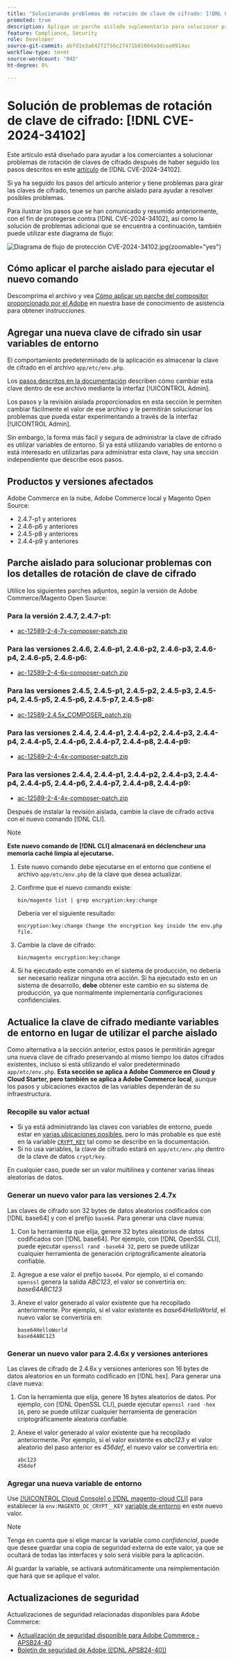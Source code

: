 ```yaml
---
title: "Solucionando problemas de rotación de clave de cifrado: [!DNL CVE-2024-34102]"
promoted: true
description: Aplique un parche aislado suplementario para solucionar problemas adicionales al actualizar el problema de claves de cifrado de  [!DNL CVE-2024-34102] para Adobe Commerce 2.4.4-p8, 2.4.5-p7, 2.4.6-p5, 2.4.7 y versiones anteriores.
feature: Compliance, Security
role: Developer
source-git-commit: abfd1e3a042f2756c27471b81004a3dcea0914ac
workflow-type: tm+mt
source-wordcount: '942'
ht-degree: 0%

---
```


# Solución de problemas de rotación de clave de cifrado: [!DNL CVE-2024-34102]

Este artículo está diseñado para ayudar a los comerciantes a solucionar problemas de rotación de claves de cifrado después de haber seguido los pasos descritos en este [artículo](https://experienceleague.adobe.com/en/docs/commerce-knowledge-base/kb/troubleshooting/known-issues-patches-attached/security-update-available-for-adobe-commerce-apsb24-40-revised-to-include-isolated-patch-for-cve-2024-34102) de [!DNL CVE-2024-34102].

Si ya ha seguido los pasos del artículo anterior y tiene problemas para girar las claves de cifrado, tenemos un parche aislado para ayudar a resolver posibles problemas.

Para ilustrar los pasos que se han comunicado y resumido anteriormente, con el fin de protegerse contra [!DNL CVE-2024-34102], así como la solución de problemas adicional que se encuentra a continuación, también puede utilizar este diagrama de flujo:


![Diagrama de flujo de protección CVE-2024-34102.jpg](assets/cve-2024-34102-protection-flow-chart.jpg){zoomable="yes"}


## Cómo aplicar el parche aislado para ejecutar el nuevo comando

Descomprima el archivo y vea [Cómo aplicar un parche del compositor proporcionado por el Adobe](https://experienceleague.adobe.com/docs/commerce-knowledge-base/kb/how-to/how-to-apply-a-composer-patch-provided-by-magento.html) en nuestra base de conocimiento de asistencia para obtener instrucciones.

## Agregar una nueva clave de cifrado sin usar variables de entorno

El comportamiento predeterminado de la aplicación es almacenar la clave de cifrado en el archivo `app/etc/env.php`.

Los [pasos descritos en la documentación](https://experienceleague.adobe.com/en/docs/commerce-admin/systems/security/encryption-key) describen cómo cambiar esta clave dentro de ese archivo mediante la interfaz [!UICONTROL Admin].

Los pasos y la revisión aislada proporcionados en esta sección le permiten cambiar fácilmente el valor de ese archivo y le permitirán solucionar los problemas que pueda estar experimentando a través de la interfaz [!UICONTROL Admin].

Sin embargo, la forma más fácil y segura de administrar la clave de cifrado es utilizar variables de entorno. Si ya está utilizando variables de entorno o está interesado en utilizarlas para administrar esta clave, hay una sección independiente que describe esos pasos.

## Productos y versiones afectados

Adobe Commerce en la nube, Adobe Commerce local y Magento Open Source:

* 2.4.7-p1 y anteriores
* 2.4.6-p6 y anteriores
* 2.4.5-p8 y anteriores
* 2.4.4-p9 y anteriores

## Parche aislado para solucionar problemas con los detalles de rotación de clave de cifrado

Utilice los siguientes parches adjuntos, según la versión de Adobe Commerce/Magento Open Source:

### Para la versión 2.4.7, 2.4.7-p1:

* [ac-12589-2-4-7x-composer-patch.zip](assets/ac-12589-2-4-7x-composer-patch.zip)

### Para las versiones 2.4.6, 2.4.6-p1, 2.4.6-p2, 2.4.6-p3, 2.4.6-p4, 2.4.6-p5, 2.4.6-p6:

* [ac-12589-2-4-6x-composer-patch.zip](assets/ac-12589-2-4-6x-composer-patch.zip)

### Para las versiones 2.4.5, 2.4.5-p1, 2.4.5-p2, 2.4.5-p3, 2.4.5-p4, 2.4.5-p5, 2.4.5-p6, 2.4.5-p7, 2.4.5-p8:

* [ac-12589-2.4.5x_COMPOSER_patch.zip](assets/ac-12589-2-4-5x-composer-patch.zip)

### Para las versiones 2.4.4, 2.4.4-p1, 2.4.4-p2, 2.4.4-p3, 2.4.4-p4, 2.4.4-p5, 2.4.4-p6, 2.4.4-p7, 2.4.4-p8, 2.4.4-p9:

* [ac-12589-2-4-4x-composer-patch.zip](assets/ac-12589-2-4-4x-composer-patch.zip)

### Para las versiones 2.4.4, 2.4.4-p1, 2.4.4-p2, 2.4.4-p3, 2.4.4-p4, 2.4.4-p5, 2.4.4-p6, 2.4.4-p7, 2.4.4-p8, 2.4.4-p9:

* [ac-12589-2-4-4x-composer-patch.zip](https://cdn.experienceleague.adobe.com/commerce-kb-assets/ac-12589-2-4-4x-composer-patch.zip)

<!--
* [ac-12589-2-4-4x-composer-patch.zip](assets/ac-12589-2-4-4x-composer-patch.zip)
-->


Después de instalar la revisión aislada, cambie la clave de cifrado activa con el nuevo comando [!DNL CLI].

>[!NOTE]
>
>**Este nuevo comando de [!DNL CLI] almacenará en déclencheur una memoria caché limpia al ejecutarse.**

1. Este nuevo comando debe ejecutarse en el entorno que contiene el archivo `app/etc/env.php` de la clave que desea actualizar.
1. Confirme que el nuevo comando existe:

   ```
   bin/magento list | grep encryption:key:change
   ```

   Debería ver el siguiente resultado:

   ```
   encryption:key:change Change the encryption key inside the env.php file.
   ```

1. Cambie la clave de cifrado:

   ```
   bin/magento encryption:key:change
   ```

1. Si ha ejecutado este comando en el sistema de producción, no debería ser necesario realizar ninguna otra acción.
Si ha ejecutado esto en un sistema de desarrollo, **debe** obtener este cambio en su sistema de producción, ya que normalmente implementaría configuraciones confidenciales.

## Actualice la clave de cifrado mediante variables de entorno en lugar de utilizar el parche aislado

Como alternativa a la sección anterior, estos pasos le permitirán agregar una nueva clave de cifrado preservando al mismo tiempo los datos cifrados existentes, incluso si está utilizando el valor predeterminado `app/etc/env.php`.
**Esta sección se aplica a Adobe Commerce en Cloud y Cloud Starter, pero también se aplica a Adobe Commerce local**, aunque los pasos y ubicaciones exactos de las variables dependerán de su infraestructura.

### Recopile su valor actual

* Si ya está administrando las claves con variables de entorno, puede estar en [varias ubicaciones posibles](https://experienceleague.adobe.com/en/docs/commerce-cloud-service/user-guide/configure/env/stage/variables-intro), pero lo más probable es que esté en la variable [`CRYPT_KEY`](https://experienceleague.adobe.com/en/docs/commerce-cloud-service/user-guide/configure/env/stage/variables-deploy#crypt_key) tal como se describe en la documentación.
* Si no usa variables, la clave de cifrado estará en `app/etc/env.php` dentro de la clave de datos `crypt/key`.

En cualquier caso, puede ser un valor multilínea y contener varias líneas aleatorias de datos.

### Generar un nuevo valor para las versiones 2.4.7x

Las claves de cifrado son 32 bytes de datos aleatorios codificados con [!DNL base64] y con el prefijo `base64`.
Para generar una clave nueva:

1. Con la herramienta que elija, genere 32 bytes aleatorios de datos codificados con [!DNL base64]. Por ejemplo, con [!DNL OpenSSL CLI], puede ejecutar `openssl rand -base64 32`, pero se puede utilizar cualquier herramienta de generación criptográficamente aleatoria confiable.
1. Agregue a ese valor el prefijo `base64`. Por ejemplo, si el comando `openssl` genera la salida *ABC123*, el valor se convertiría en: *base64ABC123*
1. Anexe el valor generado al valor existente que ha recopilado anteriormente. Por ejemplo, si el valor existente es *base64HelloWorld*, el nuevo valor se convertiría en:<br>

   ```
   base64HelloWorld
   base64ABC123
   ```

### Generar un nuevo valor para 2.4.6x y versiones anteriores

Las claves de cifrado de 2.4.6x y versiones anteriores son 16 bytes de datos aleatorios en un formato codificado en [!DNL hex].
Para generar una clave nueva:

1. Con la herramienta que elija, genere 16 bytes aleatorios de datos. Por ejemplo, con [!DNL OpenSSL CLI], puede ejecutar `openssl rand -hex 16`, pero se puede utilizar cualquier herramienta de generación criptográficamente aleatoria confiable.
1. Anexe el valor generado al valor existente que ha recopilado anteriormente. Por ejemplo, si el valor existente es *abc123* y el valor aleatorio del paso anterior es *456def*, el nuevo valor se convertiría en:<br>

   ```
   abc123
   456def
   ```

### Agregar una nueva variable de entorno

Use [[!UICONTROL Cloud Console] o  [!DNL magento-cloud CLI]](https://experienceleague.adobe.com/en/docs/commerce-cloud-service/user-guide/configure/env/variable-levels) para establecer la `env:MAGENTO_DC_CRYPT__KEY` [variable de entorno](https://experienceleague.adobe.com/en/docs/commerce-cloud-service/user-guide/configure/env/stage/variables-cloud) en este nuevo valor.

>[!NOTE]
>
>Tenga en cuenta que si elige marcar la variable como *confidencial*, puede que desee guardar una copia de seguridad externa de este valor, ya que se ocultará de todas las interfaces y solo será visible para la aplicación.

Al guardar la variable, se activará automáticamente una reimplementación que hará que se aplique el valor.

## Actualizaciones de seguridad

Actualizaciones de seguridad relacionadas disponibles para Adobe Commerce:

* [Actualización de seguridad disponible para Adobe Commerce - APSB24-40](https://experienceleague.adobe.com/en/docs/commerce-knowledge-base/kb/troubleshooting/known-issues-patches-attached/security-update-available-for-adobe-commerce-apsb24-40-revised-to-include-isolated-patch-for-cve-2024-34102)
* [Boletín de seguridad de Adobe ([!DNL APSB24-40])](https://helpx.adobe.com/security/products/magento/apsb24-40.html)
